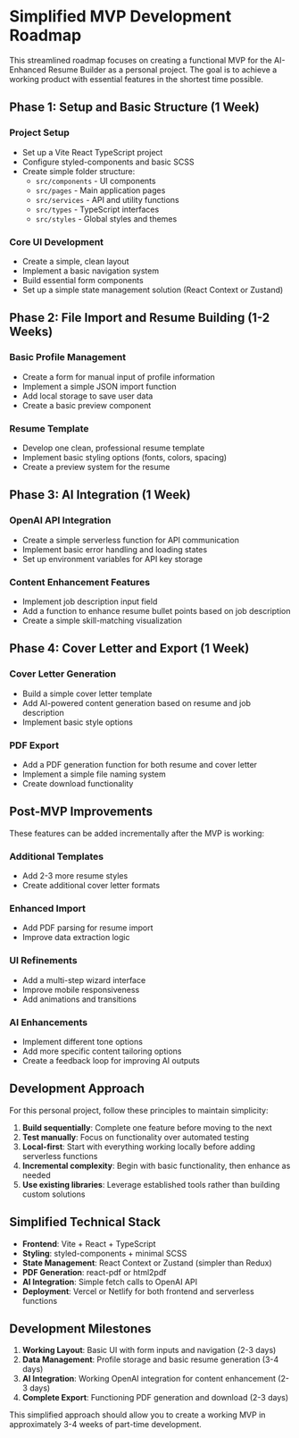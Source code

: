 # Simplified MVP Development Roadmap

This streamlined roadmap focuses on creating a functional MVP for the AI-Enhanced Resume Builder as a personal project. The goal is to achieve a working product with essential features in the shortest time possible.

## Phase 1: Setup and Basic Structure (1 Week)

### Project Setup
- Set up a Vite React TypeScript project
- Configure styled-components and basic SCSS
- Create simple folder structure:
  - `src/components` - UI components
  - `src/pages` - Main application pages
  - `src/services` - API and utility functions
  - `src/types` - TypeScript interfaces
  - `src/styles` - Global styles and themes

### Core UI Development
- Create a simple, clean layout
- Implement a basic navigation system
- Build essential form components
- Set up a simple state management solution (React Context or Zustand)

## Phase 2: File Import and Resume Building (1-2 Weeks)

### Basic Profile Management
- Create a form for manual input of profile information
- Implement a simple JSON import function
- Add local storage to save user data
- Create a basic preview component

### Resume Template
- Develop one clean, professional resume template
- Implement basic styling options (fonts, colors, spacing)
- Create a preview system for the resume

## Phase 3: AI Integration (1 Week)

### OpenAI API Integration
- Create a simple serverless function for API communication
- Implement basic error handling and loading states
- Set up environment variables for API key storage

### Content Enhancement Features
- Implement job description input field
- Add a function to enhance resume bullet points based on job description
- Create a simple skill-matching visualization

## Phase 4: Cover Letter and Export (1 Week)

### Cover Letter Generation
- Build a simple cover letter template
- Add AI-powered content generation based on resume and job description
- Implement basic style options

### PDF Export
- Add a PDF generation function for both resume and cover letter
- Implement a simple file naming system
- Create download functionality

## Post-MVP Improvements

These features can be added incrementally after the MVP is working:

### Additional Templates
- Add 2-3 more resume styles
- Create additional cover letter formats

### Enhanced Import
- Add PDF parsing for resume import
- Improve data extraction logic

### UI Refinements
- Add a multi-step wizard interface
- Improve mobile responsiveness
- Add animations and transitions

### AI Enhancements
- Implement different tone options
- Add more specific content tailoring options
- Create a feedback loop for improving AI outputs

## Development Approach

For this personal project, follow these principles to maintain simplicity:

1. **Build sequentially**: Complete one feature before moving to the next
2. **Test manually**: Focus on functionality over automated testing
3. **Local-first**: Start with everything working locally before adding serverless functions
4. **Incremental complexity**: Begin with basic functionality, then enhance as needed
5. **Use existing libraries**: Leverage established tools rather than building custom solutions

## Simplified Technical Stack

- **Frontend**: Vite + React + TypeScript
- **Styling**: styled-components + minimal SCSS
- **State Management**: React Context or Zustand (simpler than Redux)
- **PDF Generation**: react-pdf or html2pdf
- **AI Integration**: Simple fetch calls to OpenAI API
- **Deployment**: Vercel or Netlify for both frontend and serverless functions

## Development Milestones

1. **Working Layout**: Basic UI with form inputs and navigation (2-3 days)
2. **Data Management**: Profile storage and basic resume generation (3-4 days)
3. **AI Integration**: Working OpenAI integration for content enhancement (2-3 days)
4. **Complete Export**: Functioning PDF generation and download (2-3 days)

This simplified approach should allow you to create a working MVP in approximately 3-4 weeks of part-time development.